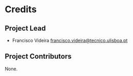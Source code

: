 Credits
=======

Project Lead
----------------

* Francisco Videira <francisco.videira@tecnico.ulisboa.pt>

Project Contributors
------------

None.
